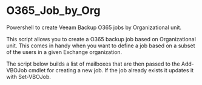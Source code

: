 # O365_Job_by_Org
Powershell to create Veeam Backup O365 jobs by Organizational unit.

This script allows you to create a O365 backup job based on Organizational unit. This comes in handy when you want to define a job based on a subset of the users in a given Exchange organization.

The script below  builds a list of mailboxes that are then passed to the  Add-VBOJob cmdlet for creating a new job. If the job already exists it updates it with Set-VBOJob.
